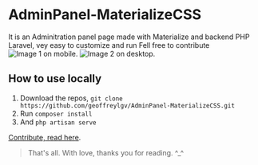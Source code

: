 # AdminPanel-MaterializeCSS

It is an Adminitration panel page made with Materialize and backend PHP Laravel, vey easy to customize and run
Fell free to contribute
![Image 1 on mobile](https://github.com/geoffreylgv/AdminPanel-MaterializeCSS/images/1.png, "On Mobile").
![Image 2 on desktop](https://github.com/geoffreylgv/AdminPanel-MaterializeCSS/images/2.png, "On Desktop").

## How to use locally

1. Download the repos, ``git clone https://github.com/geoffreylgv/AdminPanel-MaterializeCSS.git``
2. Run ``composer install``
3. And ``php artisan serve``

[Contribute, read here](https://github.com/geoffreylgv/AdminPanel-MaterializeCSS/instructions/CONTRIBUTING.md).
>That's all. With love, thanks you for reading. ^_^
